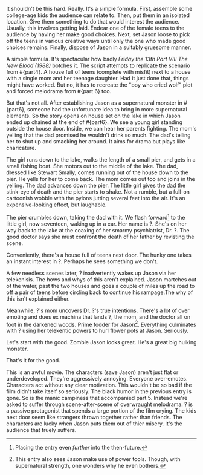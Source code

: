 It shouldn't be this hard. Really. It's a simple formula. First, assemble some college-age kids the audience can relate to. Then, put them in an isolated location. Give them something to do that would interest the audience. Usually,  this involves getting laid.  Endear one of the female teens to the audience by having her make good choices. Next, set Jason loose to pick off the teens in various creative ways until only the one who made good choices remains. Finally, dispose of Jason in a suitably gruesome manner.

A simple formula. It's spectacular how badly _Friday the 13th Part VII: The New Blood (1988)_ botches it.
The script attempts to replicate the scenario from #{part4}. A house full of teens (complete with misfit) next to a house with a single mom and her teenage daughter. Had it just done that, things might have worked. But no, it has to recreate the "boy who cried wolf" plot and forced melodrama from #{part 6} too.

But that's not all. After establishing Jason as a supernatural monster in #{part6}, someone had the unfortunate idea to bring in more supernatural elements. So the story opens on house set on the lake in which Jason ended up chained at the end of #{part6}. We see a young girl standing outside the house door. Inside, we can hear her parents fighting. The mom's yelling that the dad promised he wouldn't drink so much. The dad's telling her to shut up and smacking her around. It aims for drama but plays like charicature.

The girl runs down to the lake, walks the length of a small pier, and gets in a small fishing boat. She motors out to the middle of the lake. The dad, dressed like Stewart Smally, comes running out of the house down to the pier. He yells for her to come back. The mom comes out too and joins in the yelling. The dad advances down the pier. The little girl gives the dad the stink-eye of death and the pier starts to shake. Not a rumble, but a full-on cartoonish wobble with the pylons jutting several feet into the air. It's an expensive-looking effect, but laughable.

The pier crumbles down, taking the dad with it. We flash forward[^1] to the little girl, now seventeen, waking up in a car. Her name is ?. She's on her way back to the lake at the coaxing of her smarmy psychiatrist, Dr. ?. The good doctor says she must confront the death of her father by revisting the scene.

Conveniently, there's a house full of teens next door. The hunky one takes an instant interest in ?. Perhaps he sees something we don't.

A few needless scenes later, ? inadvertently wakes up Jason via her telekenisis. The hows and whys of this aren't explained. Jason martches out of the water, past the two houses and goes a couple of miles up the road to off a pair of teens before circling back to continue his rampage.The why of this isn't explained either.

Meanwhile, ?'s mom uncovers Dr. ?'s true intentions. There's a lot of over emoting and dues ex machina that lands ?, the mom, and the doctor all on foot in the darkened woods. Prime fodder for Jason[^2].
Everything culminates with ? using her telekentic powers to hurl flower pots at Jason. Seriously.

Let's start with the good. Zombie Jason looks great. He's a great big hulking monster.

That's it for the good.

This is an awful movie. The characters (save Jason) aren't just flat or underdeveloped. They're aggressively annoying. Everyone over-emotes. Characters act without any clear motivation. This wouldn't be so bad if the film didn't take itself so seriously. The black humor in the previous entry is gone. So is the manic campiness that accompanied part 5. Instead we're asked to suffer through scene-after-scene of overwraught melodrama. ? is a passive protagonist that spends a large portion of the film crying. The kids next door seem like strangers thrown together rather than friends.
The characters are lucky when Jason puts them out of thier misery. It's the audience that truely suffers.

[^1]: Placing the entry even _further_ into the then-future.

[^2]: This entry also sees Jason make use of power tools. Though, with supernatural strength, one wonders why he even bothers.
